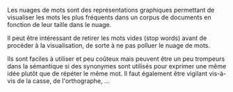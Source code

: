 

Les nuages de mots sont des représentations graphiques permettant de visualiser les mots les plus fréquents dans un corpus de documents en fonction de leur taille dans le nuage.

Il peut être intéressant de retirer les mots vides (stop words) avant de procéder à la visualisation, de sorte à ne pas polluer le nuage de mots.

Ils sont faciles à utiliser et peu coûteux mais peuvent être un peu trompeurs dans la sémantique si des synonymes sont utilisés pour exprimer une même idée plutôt que de répéter le même mot. Il faut également être vigilant vis-à-vis de la casse, de l'orthographe, ...